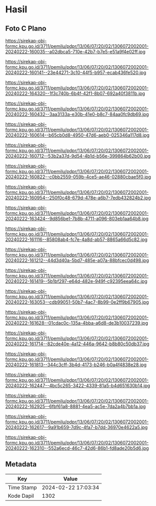 # Hasil

## Foto C Plano

https://sirekap-obj-formc.kpu.go.id/3711/pemilu/pdpr/13/06/07/20/02/1306072002001-20240222-160035--a02dbca5-710e-42b7-b7e5-e51a9f4e02ff.jpg

https://sirekap-obj-formc.kpu.go.id/3711/pemilu/pdpr/13/06/07/20/02/1306072002001-20240222-160141--23e44271-3c10-44f5-b957-ecab436fe520.jpg

https://sirekap-obj-formc.kpu.go.id/3711/pemilu/pdpr/13/06/07/20/02/1306072002001-20240222-164320--1f3c740b-6b4f-42f1-8b07-692a40f3811b.jpg

https://sirekap-obj-formc.kpu.go.id/3711/pemilu/pdpr/13/06/07/20/02/1306072002001-20240222-160432--3aa3133a-e30b-41e0-b8c7-84aa0fc9db69.jpg

https://sirekap-obj-formc.kpu.go.id/3711/pemilu/pdpr/13/06/07/20/02/1306072002001-20240222-160614--b65cb0d8-4950-47d6-aeb0-025346a117d8.jpg

https://sirekap-obj-formc.kpu.go.id/3711/pemilu/pdpr/13/06/07/20/02/1306072002001-20240222-160712--53b2a37d-9d54-4b1d-b56e-399864b62b00.jpg

https://sirekap-obj-formc.kpu.go.id/3711/pemilu/pdpr/13/06/07/20/02/1306072002001-20240222-160822--c0bb2559-059b-4ce5-ae46-02880cbae5f0.jpg

https://sirekap-obj-formc.kpu.go.id/3711/pemilu/pdpr/13/06/07/20/02/1306072002001-20240222-160954--250f0c48-679d-478e-a6b7-7edb432824b2.jpg

https://sirekap-obj-formc.kpu.go.id/3711/pemilu/pdpr/13/06/07/20/02/1306072002001-20240222-163424--9d856be1-7b8b-4711-a096-803eb1aa64b8.jpg

https://sirekap-obj-formc.kpu.go.id/3711/pemilu/pdpr/13/06/07/20/02/1306072002001-20240222-161116--85808ab4-fc7e-4a8d-ab57-8865a66d5c82.jpg

https://sirekap-obj-formc.kpu.go.id/3711/pemilu/pdpr/13/06/07/20/02/1306072002001-20240222-161212--44d3d40a-5bd7-485e-a07a-88bfcec0d498.jpg

https://sirekap-obj-formc.kpu.go.id/3711/pemilu/pdpr/13/06/07/20/02/1306072002001-20240222-161419--5b1bf297-e64d-482e-949f-c92395eea64c.jpg

https://sirekap-obj-formc.kpu.go.id/3711/pemilu/pdpr/13/06/07/20/02/1306072002001-20240222-163053--cdb99051-50b7-4ac7-8b99-0e2ff9b67905.jpg

https://sirekap-obj-formc.kpu.go.id/3711/pemilu/pdpr/13/06/07/20/02/1306072002001-20240222-161628--01cdac0c-135a-4bba-a6d8-de3b10037239.jpg

https://sirekap-obj-formc.kpu.go.id/3711/pemilu/pdpr/13/06/07/20/02/1306072002001-20240222-161714--82cde40e-4a12-446a-9642-b8b80c50db37.jpg

https://sirekap-obj-formc.kpu.go.id/3711/pemilu/pdpr/13/06/07/20/02/1306072002001-20240222-161813--344c3cff-3b4d-4173-b246-b0a4f4838e28.jpg

https://sirekap-obj-formc.kpu.go.id/3711/pemilu/pdpr/13/06/07/20/02/1306072002001-20240222-162447--4bc5c265-3422-4339-81a5-b4d651630b14.jpg

https://sirekap-obj-formc.kpu.go.id/3711/pemilu/pdpr/13/06/07/20/02/1306072002001-20240222-162925--6fbf61a8-8881-4ea5-ac5e-7da2a4b7bb1a.jpg

https://sirekap-obj-formc.kpu.go.id/3711/pemilu/pdpr/13/06/07/20/02/1306072002001-20240222-162617--9a91b659-7d9c-4fa7-b7dd-36970e4622a5.jpg

https://sirekap-obj-formc.kpu.go.id/3711/pemilu/pdpr/13/06/07/20/02/1306072002001-20240222-162310--552a6ecd-46c7-42d6-86b1-fd8ade20b5d6.jpg


## Metadata

| Key        | Value               |
| ---------- | ------------------- |
| Time Stamp | 2024-02-22 17:03:34 |
| Kode Dapil | 1302                |



